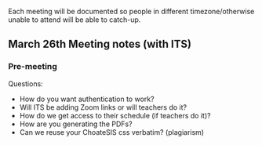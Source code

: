 Each meeting will be documented so people in different timezone/otherwise unable to attend will be able to catch-up.

## March 26th Meeting notes (with ITS)

### Pre-meeting
Questions:
- How do you want authentication to work? 
- Will ITS be adding Zoom links or will teachers do it?
- How do we get access to their schedule (if teachers do it)?
- How are you generating the PDFs?
- Can we reuse your ChoateSIS css verbatim? (plagiarism)
